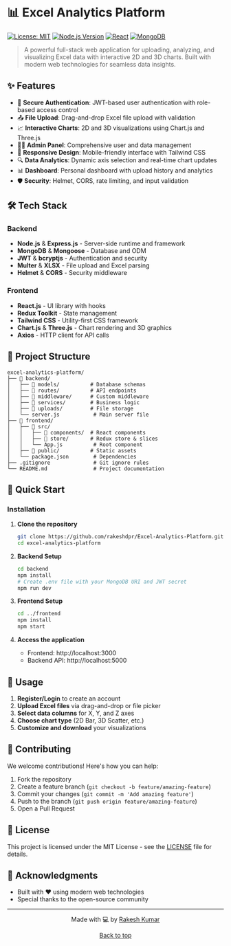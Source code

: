 # 📊 Excel Analytics Platform

[![License: MIT](https://img.shields.io/badge/License-MIT-yellow.svg)](https://opensource.org/licenses/MIT)
[![Node.js Version](https://img.shields.io/badge/node-%3E%3D16.0.0-brightgreen)](https://nodejs.org/)
[![React](https://img.shields.io/badge/React-18.2.0-blue)](https://reactjs.org/)
[![MongoDB](https://img.shields.io/badge/MongoDB-7.5.0-green)](https://www.mongodb.com/)

> A powerful full-stack web application for uploading, analyzing, and visualizing Excel data with interactive 2D and 3D charts. Built with modern web technologies for seamless data insights.

## ✨ Features

- 🔐 **Secure Authentication**: JWT-based user authentication with role-based access control
- 📤 **File Upload**: Drag-and-drop Excel file upload with validation
- 📈 **Interactive Charts**: 2D and 3D visualizations using Chart.js and Three.js
- 👨‍💼 **Admin Panel**: Comprehensive user and data management
- 📱 **Responsive Design**: Mobile-friendly interface with Tailwind CSS
- 🔍 **Data Analytics**: Dynamic axis selection and real-time chart updates
- 📊 **Dashboard**: Personal dashboard with upload history and analytics
- 🛡️ **Security**: Helmet, CORS, rate limiting, and input validation

## 🛠️ Tech Stack

### Backend
- **Node.js** & **Express.js** - Server-side runtime and framework
- **MongoDB** & **Mongoose** - Database and ODM
- **JWT** & **bcryptjs** - Authentication and security
- **Multer** & **XLSX** - File upload and Excel parsing
- **Helmet** & **CORS** - Security middleware

### Frontend
- **React.js** - UI library with hooks
- **Redux Toolkit** - State management
- **Tailwind CSS** - Utility-first CSS framework
- **Chart.js** & **Three.js** - Chart rendering and 3D graphics
- **Axios** - HTTP client for API calls

## 📁 Project Structure

```
excel-analytics-platform/
├── 📁 backend/
│   ├── 📁 models/          # Database schemas
│   ├── 📁 routes/          # API endpoints
│   ├── 📁 middleware/      # Custom middleware
│   ├── 📁 services/        # Business logic
│   ├── 📁 uploads/         # File storage
│   └── server.js           # Main server file
├── 📁 frontend/
│   ├── 📁 src/
│   │   ├── 📁 components/  # React components
│   │   ├── 📁 store/       # Redux store & slices
│   │   └── App.js          # Root component
│   ├── 📁 public/          # Static assets
│   └── package.json        # Dependencies
├── .gitignore              # Git ignore rules
└── README.md               # Project documentation
```

## 🚀 Quick Start

### Installation

1. **Clone the repository**
   ```bash
   git clone https://github.com/rakeshdpr/Excel-Analytics-Platform.git
   cd excel-analytics-platform
   ```

2. **Backend Setup**
   ```bash
   cd backend
   npm install
   # Create .env file with your MongoDB URI and JWT secret
   npm run dev
   ```

3. **Frontend Setup**
   ```bash
   cd ../frontend
   npm install
   npm start
   ```

4. **Access the application**
   - Frontend: http://localhost:3000
   - Backend API: http://localhost:5000

## 📖 Usage

1. **Register/Login** to create an account
2. **Upload Excel files** via drag-and-drop or file picker
3. **Select data columns** for X, Y, and Z axes
4. **Choose chart type** (2D Bar, 3D Scatter, etc.)
5. **Customize and download** your visualizations

## 🤝 Contributing

We welcome contributions! Here's how you can help:

1. Fork the repository
2. Create a feature branch (`git checkout -b feature/amazing-feature`)
3. Commit your changes (`git commit -m 'Add amazing feature'`)
4. Push to the branch (`git push origin feature/amazing-feature`)
5. Open a Pull Request

## 📄 License

This project is licensed under the MIT License - see the [LICENSE](LICENSE) file for details.

## 🙏 Acknowledgments

- Built with ❤️ using modern web technologies
- Special thanks to the open-source community

---

<div align="center">
  <p>Made with 💻 by <a href="https://github.com/rakeshdpr">Rakesh Kumar</a></p>
  <p>
    <a href="#excel-analytics-platform">Back to top</a>
  </p>
</div>
